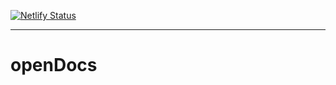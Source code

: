 [![Netlify Status](https://api.netlify.com/api/v1/badges/ddc31c12-8782-4a0e-948b-52b9fb28ceab/deploy-status)](https://app.netlify.com/sites/docs-mhmdio/deploys)

---
# openDocs

